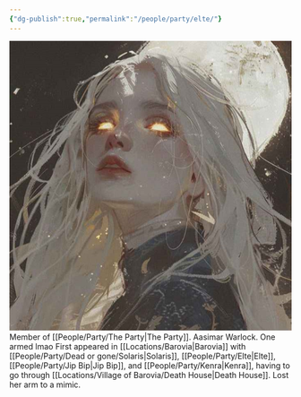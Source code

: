```yaml
---
{"dg-publish":true,"permalink":"/people/party/elte/"}
---
```


![Elte.jpg|500](/img/user/Images/Elte.jpg)
Member of [[People/Party/The Party\|The Party]].
Aasimar Warlock.
One armed lmao
First appeared in [[Locations/Barovia\|Barovia]] with [[People/Party/Dead or gone/Solaris\|Solaris]], [[People/Party/Elte\|Elte]], [[People/Party/Jip Bip\|Jip Bip]], and [[People/Party/Kenra\|Kenra]], having to go through [[Locations/Village of Barovia/Death House\|Death House]].
Lost her arm to a mimic.